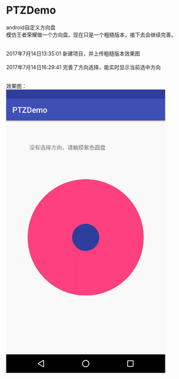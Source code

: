# PTZDemo
android自定义方向盘</br>
模仿王者荣耀做一个方向盘。现在只是一个粗糙版本，接下去会继续完善。</br></br>

2017年7月14日13:35:01 新建项目，并上传粗糙版本效果图</br></br>
2017年7月14日16:29:41 完善了方向选择，能实时显示当前选中方向</br></br>

效果图：</br>
![image](https://github.com/liunian1010/PTZDemo/blob/master/ezgif-4-2cc0a46303.gif)
